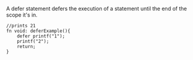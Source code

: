 A defer statement defers the execution of a statement until the end of the scope it's in.
```
//prints 21
fn void: deferExample(){
	defer printf("1");
	printf("2");
	return;
}
```